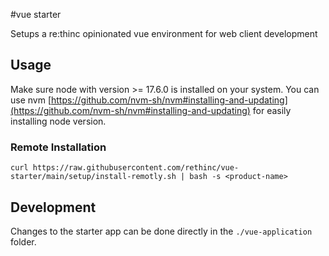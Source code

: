 #vue starter

Setups a re:thinc opinionated vue environment for web client development

## Usage

Make sure node with version >= 17.6.0 is installed on your system. You can use nvm [https://github.com/nvm-sh/nvm#installing-and-updating](https://github.com/nvm-sh/nvm#installing-and-updating) for easily installing node version.

### Remote Installation

```
curl https://raw.githubusercontent.com/rethinc/vue-starter/main/setup/install-remotly.sh | bash -s <product-name>
```


## Development
Changes to the starter app can be done directly in the `./vue-application` folder.